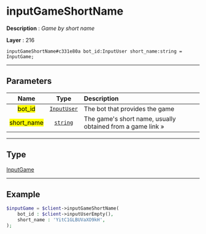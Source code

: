 # inputGameShortName

**Description** : *Game by short name*

**Layer** : 216

```tl
inputGameShortName#c331e80a bot_id:InputUser short_name:string = InputGame;
```

---

## Parameters

| Name | Type | Description |
| :---: | :---: | :--- |
| <mark>bot_id</mark> | [`InputUser`](type/InputUser) | The bot that provides the game |
| <mark>short_name</mark> | [`string`](type/string) | The game's short name, usually obtained from a game link » |

---

## Type

[InputGame](type/InputGame)

---

## Example

```php
$inputGame = $client->inputGameShortName(
	bot_id : $client->inputUserEmpty(),
	short_name : 'YitC1GLBUVaXO9kH',
);
```